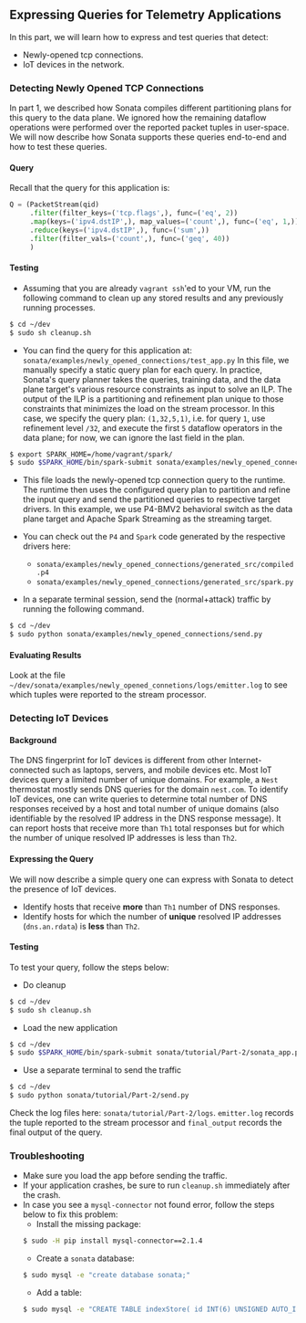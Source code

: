 ## Expressing Queries for Telemetry Applications 

In this part, we will learn how to express and test queries that detect:
* Newly-opened tcp connections. 
* IoT devices in the network. 

### Detecting Newly Opened TCP Connections
In part 1, we described how Sonata compiles different partitioning plans for this
query to the data plane. We ignored how the remaining dataflow operations were 
performed over the reported packet tuples in user-space. We will now describe how Sonata supports these
queries end-to-end and how to test these queries. 

#### Query
Recall that the query for this application is:
```python
Q = (PacketStream(qid)
     .filter(filter_keys=('tcp.flags',), func=('eq', 2))
     .map(keys=('ipv4.dstIP',), map_values=('count',), func=('eq', 1,))
     .reduce(keys=('ipv4.dstIP',), func=('sum',))
     .filter(filter_vals=('count',), func=('geq', 40))
     )
```

#### Testing
* Assuming that you are already `vagrant ssh`'ed to your VM, run the following command 
to clean up any stored results and any previously running processes.

```bash
$ cd ~/dev
$ sudo sh cleanup.sh
```

* You can find the query for this application at: 
`sonata/examples/newly_opened_connections/test_app.py`
  In this file, we manually specify a static query plan for each query. In practice, 
  Sonata's query planner takes the queries, training data, and the data plane target's various resource 
  constraints as input to solve an ILP.  The output of the ILP is a partitioning and refinement plan unique
  to those constraints that minimizes the load on the stream processor.
  In this case, we specify the query plan: `(1,32,5,1)`, i.e. for query `1`, use refinement level `/32`,
   and execute the first `5` dataflow operators in the data plane; for now, we can ignore the last field in the plan.

```bash
$ export SPARK_HOME=/home/vagrant/spark/
$ sudo $SPARK_HOME/bin/spark-submit sonata/examples/newly_opened_connections/test_app.py
```

* This file loads the newly-opened tcp connection query to the
runtime. The runtime then uses the configured query plan to partition and refine the 
input query and send the partitioned queries to respective target drivers. In this 
example, we use P4-BMV2 behavioral switch as the data plane target and Apache Spark 
Streaming as the streaming target. 

* You can check out the `P4` and `Spark` code generated by the respective drivers here:
    * `sonata/examples/newly_opened_connections/generated_src/compiled.p4`
    * `sonata/examples/newly_opened_connections/generated_src/spark.py`

* In a separate terminal session, send the (normal+attack) traffic by running 
the following command.
```bash
$ cd ~/dev	
$ sudo python sonata/examples/newly_opened_connections/send.py
```

#### Evaluating Results
Look at the file `~/dev/sonata/examples/newly_opened_connetions/logs/emitter.log` to see which tuples were reported to
the stream processor.


### Detecting IoT Devices

#### Background
The DNS fingerprint for IoT devices is different from other 
Internet-connected such as laptops, servers, and mobile devices etc.
Most IoT devices query a limited number of unique domains. For example,
a `Nest` thermostat mostly sends DNS queries for the domain `nest.com`.
To identify IoT devices, one can write queries to determine total
number of DNS responses received by a host and total number of unique
domains (also identifiable by the resolved IP address in the DNS 
response message). It can report hosts that receive more than `Th1`
total responses but for which the number of unique resolved IP addresses
is less than `Th2`.

#### Expressing the Query
We will now describe a simple query one can express with Sonata to detect the presence of
IoT devices. 
* Identify hosts that receive **more** than `Th1` number of DNS responses.
* Identify hosts for which the number of **unique** resolved IP addresses (`dns.an.rdata`)
 is **less** than `Th2`.

#### Testing
To test your query, follow the steps below:
* Do cleanup
````bash
$ cd ~/dev
$ sudo sh cleanup.sh
````

* Load the new application
````bash
$ cd ~/dev
$ sudo $SPARK_HOME/bin/spark-submit sonata/tutorial/Part-2/sonata_app.py
````

* Use a separate terminal to send the traffic
````bash
$ cd ~/dev	
$ sudo python sonata/tutorial/Part-2/send.py
````
 
Check the log files here: `sonata/tutorial/Part-2/logs`. `emitter.log` records the 
tuple reported to the stream processor and `final_output` records the final output 
of the query.

### Troubleshooting
* Make sure you load the app before sending the traffic.
* If your application crashes, be sure to run `cleanup.sh` immediately 
after the crash.
* In case you see a `mysql-connector` not found error, follow the steps below to fix this problem:
    * Install the missing package:
    ```bash
    $ sudo -H pip install mysql-connector==2.1.4
    ```
    * Create a `sonata` database:
    ```bash
    $ sudo mysql -e "create database sonata;"
    ```
    * Add a table:
    ```bash
    $ sudo mysql -e "CREATE TABLE indexStore( id INT(6) UNSIGNED AUTO_INCREMENT PRIMARY KEY, qid INT(6),  tuple VARCHAR(200), indexLoc INT(6) );"
    ```
    
